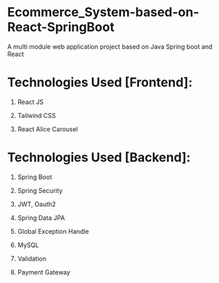 # Ecommerce_System-based-on-React-SpringBoot

A multi module web application project based on Java Spring boot and React

# Technologies Used [Frontend]:

1. React JS

2. Tailwind CSS

3. React Alice Carousel

# Technologies Used [Backend]:

1. Spring Boot

2. Spring Security

3. JWT, Oauth2

4. Spring Data JPA

5. Global Exception Handle

6. MySQL

7. Validation

8. Payment Gateway
